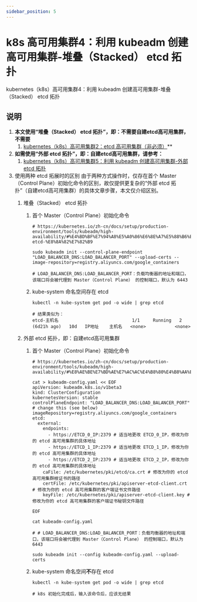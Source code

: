 ```yaml
---
sidebar_position: 5
---
```


# k8s 高可用集群4：利用 kubeadm 创建高可用集群-堆叠（Stacked） etcd 拓扑

kubernetes（k8s）高可用集群4：利用 kubeadm 创建高可用集群-堆叠（Stacked） etcd 拓扑

## 说明

1. **本文使用“堆叠（Stacked） etcd 拓扑”，即：不需要自建etcd高可用集群，不需要**
    1. [kubernetes（k8s）高可用集群2：etcd 高可用集群（非必须）](/docs/k8s-availability/etcd-install.md)**
2. **如需使用“外部 etcd 拓扑”，即：自建etcd高可用集群，请参考：**
    1. [kubernetes（k8s）高可用集群5：利用 kubeadm 创建高可用集群-外部 etcd 拓扑](/docs/k8s-availability/stacked-etcd.md)
3. 使用两种 etcd 拓展时的区别
   由于两种方式操作时，仅存在首个 Master（Control Plane）初始化命令的区别，故仅提供更复杂的“外部 etcd
   拓扑”（自建etcd高可用集群）的具体文章步骤，本文仅介绍区别。
    1. 堆叠（Stacked） etcd 拓扑
        1. 首个 Master（Control Plane）初始化命令

            ```shell
            # https://kubernetes.io/zh-cn/docs/setup/production-environment/tools/kubeadm/high-availability/#%E4%BD%BF%E7%94%A8%E5%A0%86%E6%8E%A7%E5%88%B6%E5%B9%B3%E9%9D%A2%E5%92%8C-etcd-%E8%8A%82%E7%82%B9
            
            sudo kubeadm init --control-plane-endpoint "LOAD_BALANCER_DNS:LOAD_BALANCER_PORT" --upload-certs --image-repository=registry.aliyuncs.com/google_containers 
            
            # LOAD_BALANCER_DNS:LOAD_BALANCER_PORT：负载均衡器的地址和端口，该端口将会被代理到 Master（Control Plane） 的控制端口，默认为 6443
            ```

        2. kube-system 命名空间存在 etcd

           ```shell
           kubectl -n kube-system get pod -o wide | grep etcd
           ```

           ```shell
           # 结果类似为：
           etcd-主机名                            1/1     Running   2 (6d21h ago)   10d   IP地址    主机名   <none>           <none>
           ```

    2. 外部 etcd 拓扑，即：自建etcd高可用集群
        1. 首个 Master（Control Plane）初始化命令

             ```shell
             # https://kubernetes.io/zh-cn/docs/setup/production-environment/tools/kubeadm/high-availability/#%E8%AE%BE%E7%BD%AE%E7%AC%AC%E4%B8%80%E4%B8%AA%E6%8E%A7%E5%88%B6%E5%B9%B3%E9%9D%A2%E8%8A%82%E7%82%B9
             
             cat > kubeadm-config.yaml << EOF
             apiVersion: kubeadm.k8s.io/v1beta3
             kind: ClusterConfiguration
             kubernetesVersion: stable
             controlPlaneEndpoint: "LOAD_BALANCER_DNS:LOAD_BALANCER_PORT" # change this (see below)
             imageRepository=registry.aliyuncs.com/google_containers 
             etcd:
               external:
                 endpoints:
                   - https://ETCD_0_IP:2379 # 适当地更改 ETCD_0_IP，修改为你的 etcd 高可用集群的具体地址
                   - https://ETCD_1_IP:2379 # 适当地更改 ETCD_1_IP，修改为你的 etcd 高可用集群的具体地址
                   - https://ETCD_2_IP:2379 # 适当地更改 ETCD_2_IP，修改为你的 etcd 高可用集群的具体地址
                 caFile: /etc/kubernetes/pki/etcd/ca.crt # 修改为你的 etcd 高可用集群根证书的路径
                 certFile: /etc/kubernetes/pki/apiserver-etcd-client.crt # 修改为你的 etcd 高可用集群的客户端证书文件路径
                 keyFile: /etc/kubernetes/pki/apiserver-etcd-client.key # 修改为你的 etcd 高可用集群的客户端证书秘钥文件路径
             
             EOF
             
             cat kubeadm-config.yaml
             
             # # LOAD_BALANCER_DNS:LOAD_BALANCER_PORT：负载均衡器的地址和端口，该端口将会被代理到 Master（Control Plane） 的控制端口，默认为 6443
             
             sudo kubeadm init --config kubeadm-config.yaml --upload-certs
             ```

        2. kube-system 命名空间**不**存在 etcd

            ```shell
            kubectl -n kube-system get pod -o wide | grep etcd
            
            # k8s 初始化完成后，输入该命令后，应该无结果
            ```
